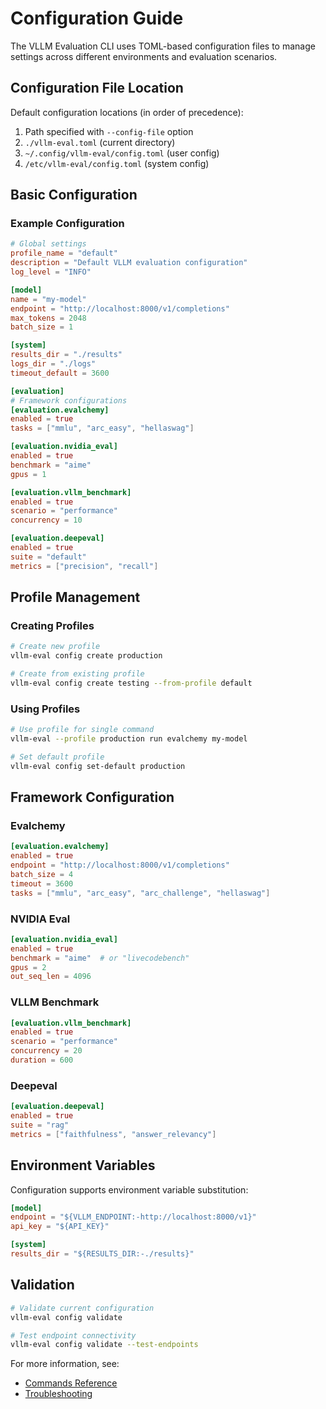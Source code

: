 # Configuration Guide

The VLLM Evaluation CLI uses TOML-based configuration files to manage settings across different environments and evaluation scenarios.

## Configuration File Location

Default configuration locations (in order of precedence):

1. Path specified with `--config-file` option
2. `./vllm-eval.toml` (current directory)
3. `~/.config/vllm-eval/config.toml` (user config)
4. `/etc/vllm-eval/config.toml` (system config)

## Basic Configuration

### Example Configuration

```toml
# Global settings
profile_name = "default"
description = "Default VLLM evaluation configuration"
log_level = "INFO"

[model]
name = "my-model"
endpoint = "http://localhost:8000/v1/completions"
max_tokens = 2048
batch_size = 1

[system]
results_dir = "./results"
logs_dir = "./logs"
timeout_default = 3600

[evaluation]
# Framework configurations
[evaluation.evalchemy]
enabled = true
tasks = ["mmlu", "arc_easy", "hellaswag"]

[evaluation.nvidia_eval]
enabled = true
benchmark = "aime"
gpus = 1

[evaluation.vllm_benchmark]
enabled = true
scenario = "performance"
concurrency = 10

[evaluation.deepeval]
enabled = true
suite = "default"
metrics = ["precision", "recall"]
```

## Profile Management

### Creating Profiles

```bash
# Create new profile
vllm-eval config create production

# Create from existing profile
vllm-eval config create testing --from-profile default
```

### Using Profiles

```bash
# Use profile for single command
vllm-eval --profile production run evalchemy my-model

# Set default profile
vllm-eval config set-default production
```

## Framework Configuration

### Evalchemy

```toml
[evaluation.evalchemy]
enabled = true
endpoint = "http://localhost:8000/v1/completions"
batch_size = 4
timeout = 3600
tasks = ["mmlu", "arc_easy", "arc_challenge", "hellaswag"]
```

### NVIDIA Eval

```toml
[evaluation.nvidia_eval]
enabled = true
benchmark = "aime"  # or "livecodebench"
gpus = 2
out_seq_len = 4096
```

### VLLM Benchmark

```toml
[evaluation.vllm_benchmark]
enabled = true
scenario = "performance"
concurrency = 20
duration = 600
```

### Deepeval

```toml
[evaluation.deepeval]
enabled = true
suite = "rag"
metrics = ["faithfulness", "answer_relevancy"]
```

## Environment Variables

Configuration supports environment variable substitution:

```toml
[model]
endpoint = "${VLLM_ENDPOINT:-http://localhost:8000/v1}"
api_key = "${API_KEY}"

[system]
results_dir = "${RESULTS_DIR:-./results}"
```

## Validation

```bash
# Validate current configuration
vllm-eval config validate

# Test endpoint connectivity
vllm-eval config validate --test-endpoints
```

For more information, see:
- [Commands Reference](commands.md)
- [Troubleshooting](troubleshooting.md)
